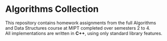 # Algorithms Сollection

This repository contains homework assignments from the full Algorithms and Data Structures course at MIPT completed over semesters 2 to 4.  
All implementations are written in **C++**, using only standard library features.
